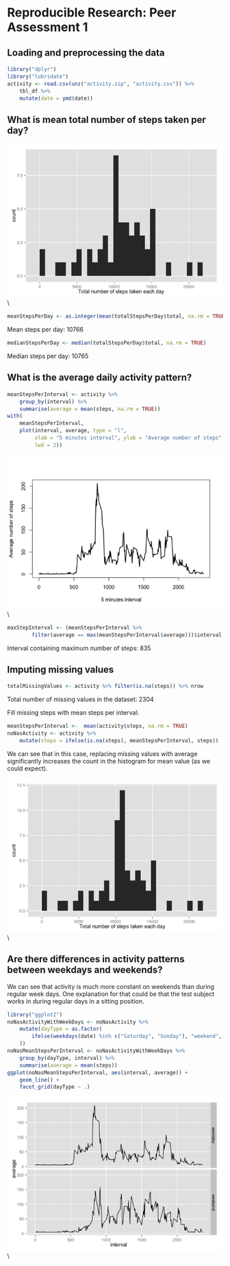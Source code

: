 # Reproducible Research: Peer Assessment 1


## Loading and preprocessing the data

```r
library("dplyr")
library("lubridate")
activity <- read.csv(unz("activity.zip", "activity.csv")) %>% 
    tbl_df %>% 
    mutate(date = ymd(date))
```


## What is mean total number of steps taken per day?
![](PA1_template_files/figure-html/unnamed-chunk-2-1.png)\


```r
meanStepsPerDay <- as.integer(mean(totalStepsPerDay$total, na.rm = TRUE))
```

Mean steps per day: 10766


```r
medianStepsPerDay <- median(totalStepsPerDay$total, na.rm = TRUE)
```
Median steps per day: 10765


## What is the average daily activity pattern?

```r
meanStepsPerInterval <- activity %>% 
    group_by(interval) %>% 
    summarise(average = mean(steps, na.rm = TRUE)) 
with(
    meanStepsPerInterval, 
    plot(interval, average, type = "l", 
         xlab = "5 minutes interval", ylab = "Average number of steps", 
         lwd = 2))
```

![](PA1_template_files/figure-html/unnamed-chunk-5-1.png)\


```r
maxStepInterval <- (meanStepsPerInterval %>% 
        filter(average == max(meanStepsPerInterval$average)))$interval
```

Interval containing maximum number of steps: 835


## Imputing missing values

```r
totalMissingValues <- activity %>% filter(is.na(steps)) %>% nrow
```

Total number of missing values in the dataset: 2304



Fill missing steps with mean steps per interval:

```r
meanStepsPerInterval <-  mean(activity$steps, na.rm = TRUE)
noNasActivity <- activity %>% 
    mutate(steps = ifelse(is.na(steps), meanStepsPerInterval, steps))
```


We can see that in this case, replacing missing values with average significantly
increases the count in the histogram for mean value (as we could expect).

![](PA1_template_files/figure-html/unnamed-chunk-9-1.png)\



## Are there differences in activity patterns between weekdays and weekends?

We can see that activity is much more constant on weekends than during 
regular week days. One explanation for that could be that the test subject 
works in during regular days in a sitting position.


```r
library("ggplot2")
noNasActivityWithWeekDays <- noNasActivity %>% 
    mutate(dayType = as.factor(
        ifelse(weekdays(date) %in% c("Saturday", "Sunday"), "weekend", "weekday")
    ))
noNasMeanStepsPerInterval <- noNasActivityWithWeekDays %>% 
    group_by(dayType, interval) %>% 
    summarise(average = mean(steps)) 
ggplot(noNasMeanStepsPerInterval, aes(interval, average)) + 
    geom_line() +
    facet_grid(dayType ~ .)
```

![](PA1_template_files/figure-html/unnamed-chunk-10-1.png)\

